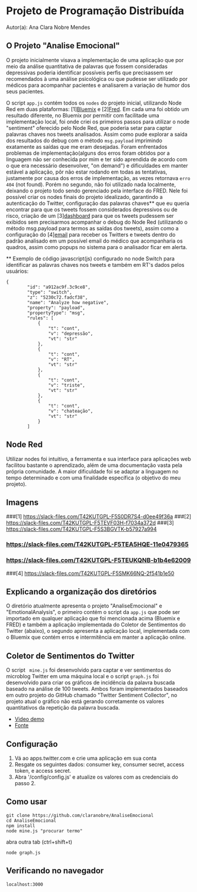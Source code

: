 # Projeto de Programação Distribuída
Autor(a): Ana Clara Nobre Mendes

## O Projeto "Analise Emocional"

O projeto inicialmente visava a implementação de uma aplicação que por meio da análise quantitativa de palavras que fossem consideradas depressivas poderia identificar possíveis perfis que precisassem ser recomendados à uma análise psicológica ou que pudesse ser utilizado por médicos para acompanhar pacientes e analisarem a variação de humor dos seus pacientes.

O script ```app.js``` contém todos os ```nodes``` do projeto inicial, utilizando Node Red em duas plataformas: [1][Bluemix](https://slack-files.com/T42KUTGPL-F5S0DR7S4-d0ee49f36a) e [2][Fred](https://slack-files.com/T42KUTGPL-F5TEVF03H-f7034a372d). Em cada uma foi obtido um resultado diferente, no Bluemix por permitir com facilitade uma implementação local, foi onde criei os primeiros passos para utilizar o node "sentiment" oferecido pelo Node Red, que poderia setar para captar palavras chaves nos tweets analisados. Assim como pude explorar a saída dos resultados do debug com o método ```msg.payload``` imprimindo exatamente as saídas que me eram desejadas.
Foram enfrentados problemas de implementação(alguns dos erros foram obtidos por a linguagem não ser conhecida por mim e ter sido aprendida de acordo com o que era necessário desenvolver, "on demand") e dificuldades em manter estável a aplicação, pôr não estar rodando em todas as tentativas, justamente por causa dos erros de implementação, as vezes retornava ```erro 404``` (not found).
Porém no segundo, não foi utilizado nada localmente, deixando o projeto todo sendo gerenciado pela interface do FRED. Nele foi possível criar os nodes finais do projeto idealizado, garantindo a autenticação do Twitter, configuração das palavras chaves** que eu queria encontrar para que os tweets fossem considerados depressivos ou de risco, criação de um [3][dashboard](https://slack-files.com/T42KUTGPL-F5S3BGVTK-b57927a994) para que os tweets pudessem ser exibidos sem precisarmos acompanhar o debug do Node Red (utilizando o método msg.payload para termos as saídas dos tweets), assim como a configuração do [4][email](https://slack-files.com/T42KUTGPL-F5SMK66NQ-2f541b1e50) para receber os Twitters e tweets dentro do padrão analisado em um possível email do médico que acompanharia os quadros, assim como popups no sistema para o analisador ficar em alerta.

** Exemplo de código javascript(js) configurado no node Switch para identificar as palavras chaves nos tweets e também em RT's dados pelos usuários:
```
{
        "id": "a912ac9f.3c9ce8",
        "type": "switch",
        "z": "5230c72.fadcf38",
        "name": "Analyze how negative",
        "property": "payload",
        "propertyType": "msg",
        "rules": [
            {
                "t": "cont",
                "v": "depressão",
                "vt": "str"
            },
            {
                "t": "cont",
                "v": "RT",
                "vt": "str"
            },
            {
                "t": "cont",
                "v": "triste",
                "vt": "str"
            },
            {
                "t": "cont",
                "v": "chateação",
                "vt": "str"
            }
        ]
```

## Node Red
Utilizar nodes foi intuitivo, a ferramenta e sua interface para aplicações web facilitou bastante o aprendizado, além de uma documentação vasta pela própria comunidade. A maior dificuldade foi se adaptar a linguagem no tempo determinado e com uma finalidade específica (o objetivo do meu projeto).

## Imagens

###[1] https://slack-files.com/T42KUTGPL-F5S0DR7S4-d0ee49f36a
###[2] https://slack-files.com/T42KUTGPL-F5TEVF03H-f7034a372d 
###[3] https://slack-files.com/T42KUTGPL-F5S3BGVTK-b57927a994
###	 https://slack-files.com/T42KUTGPL-F5TEA5HQE-11e0479365
###  https://slack-files.com/T42KUTGPL-F5TEUKQNB-b1b4e62009
###[4] https://slack-files.com/T42KUTGPL-F5SMK66NQ-2f541b1e50	
	

## Explicando a organização dos diretórios

O diretório atualmente apresenta o projeto "AnaliseEmocional" e "EmotionalAnalysis", o primeiro contém o script da ```app.js``` que pode ser importado em qualquer aplicação que foi mencionada acima (Bluemix e FRED) e também a aplicação implementada do Coletor de Sentimentos do Twitter (abaixo), o segundo apresenta a aplicação local, implementada com o Bluemix que contém erros e intermitência em manter a aplicação online.

## Coletor de Sentimentos do Twitter

O script ``` mine.js``` foi desenvolvido para captar e ver sentimentos do microblog Twitter em uma máquina local e o script ```graph.js``` foi desenvolvido para criar os gráficos de incidência da palavra buscada baseado na análise de 100 tweets. Ambos foram implementados baseados em outro projeto do GitHub chamado "Twitter Sentiment Collector", no projeto atual o gráfico não está gerando corretamente os valores quantitativos da repetição da palavra buscada.

* [Video demo](https://www.youtube.com/watch?v=VsPk9lWuktg)
* [Fonte](https://github.com/kirkins/Twitter-Sentiment-Collector)

## Configuração
1. Vá ao apps.twitter.com e crie uma aplicação em sua conta
2. Resgate os seguintes dados: consumer key, consumer secret, access token, e access secret.
3. Abra '/config/config.js' e atualize os valores com as credenciais do passo 2.

## Como usar
    git clone https://github.com/claranobre/AnaliseEmocional
    cd AnaliseEmocional
    npm install
    node mine.js "procurar termo"
    
abra outra tab (ctrl+shift+t)
    
    node graph.js

## Verificando no navegador
``` 
localhost:3000
```